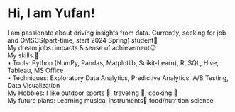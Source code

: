 # Hi, I am Yufan!
I am passionate about driving insights from data. Currently, seeking for job and OMSCS(part-time, start 2024 Spring) student💓<br>
My dream jobs: impacts & sense of achievement😉<br>
My skills:👏<br>
• Tools: Python (NumPy, Pandas, Matplotlib, Scikit-Learn), R, SQL, Hive, Tableau, MS Office<br>
• Techniques: Exploratory Data Analytics, Predictive Analytics, A/B Testing, Data Visualization<br>
My Hobbies: I like outdoor sports 🐾, traveling 🌆, cooking 🍪 <br>
My future plans: Learning musical instruments🎸,food/nutrition science	<br>

